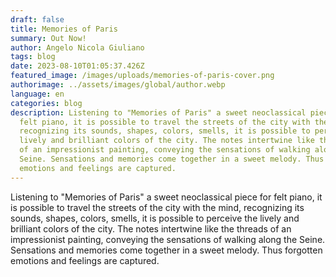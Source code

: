 ```yaml
---
draft: false
title: Memories of Paris
summary: Out Now!
author: Angelo Nicola Giuliano
tags: blog
date: 2023-08-10T01:05:37.426Z
featured_image: /images/uploads/memories-of-paris-cover.png
authorimage: ../assets/images/global/author.webp
language: en
categories: blog
description: Listening to "Memories of Paris" a sweet neoclassical piece for
  felt piano, it is possible to travel the streets of the city with the mind,
  recognizing its sounds, shapes, colors, smells, it is possible to perceive the
  lively and brilliant colors of the city. The notes intertwine like the threads
  of an impressionist painting, conveying the sensations of walking along the
  Seine. Sensations and memories come together in a sweet melody. Thus forgotten
  emotions and feelings are captured.
---
```

Listening to "Memories of Paris" a sweet neoclassical piece for felt piano, it is possible to travel the streets of the city with the mind, recognizing its sounds, shapes, colors, smells, it is possible to perceive the lively and brilliant colors of the city. The notes intertwine like the threads of an impressionist painting, conveying the sensations of walking along the Seine. Sensations and memories come together in a sweet melody. Thus forgotten emotions and feelings are captured.